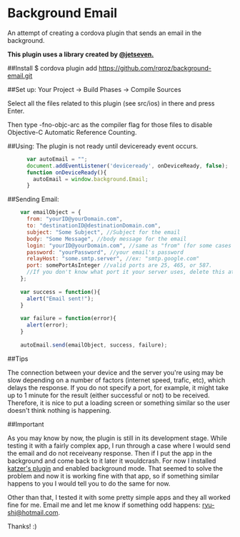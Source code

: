 # Background Email
An attempt of creating a cordova plugin that sends an email in the background.

**This plugin uses a library created by [@jetseven.](https://github.com/jetseven/skpsmtpmessage)**
  
  
##Install
  $ cordova plugin add https://github.com/rqroz/background-email.git

##Set up:
Your Project -> Build Phases -> Compile Sources

Select all the files related to this plugin (see src/ios) in there and press Enter.

Then type -fno-objc-arc as the compiler flag for those files to disable Objective-C Automatic Reference Counting.

##Using:
The plugin is not ready until deviceready event occurs.
```JavaScript
      var autoEmail = "";
      document.addEventListener('deviceready', onDeviceReady, false);
      function onDeviceReady(){
        autoEmail = window.background.Email;
      }
```

##Sending Email:
  ```javascript
      var emailObject = {
        from: "yourID@yourDomain.com",
        to: "destinationID@destinationDomain.com",
        subject: "Some Subject", //Subject for the email
        body: "Some Message", //body message for the email
        login: "yourID@yourDomain.com", //same as "from" (for some cases just 'yourID' is necessary)
        password: "yourPassword", //your email's password
        relayHost: "some.smtp.server", //ex: "smtp.google.com"
        port: somePortAsInteger //valid ports are 25, 465, or 587.
        //If you don't know what port it your server uses, delete this attribute completely
      };
      
      var success = function(){
        alert("Email sent!");
      }
      
      var failure = function(error){
        alert(error);
      }
      
      autoEmail.send(emailObject, success, failure);
```


##Tips
  
  The connection between your device and the server you're using may be slow depending on a number of factors (internet speed, trafic, etc), which delays the response. If you do not specify a port, for example, it might take up to 1 minute for the result (either successful or not) to be received. Therefore, it is nice to put a loading screen or something similar so the user doesn't think nothing is happening.
      
##Important

  As you may know by now, the plugin is still in its development stage. While testing it with a fairly complex app, I run through a case where I would send the email and do not receiveany response. Then if I put the app in the background and come back to it later it wouldcrash. For now I installed [katzer's plugin](https://github.com/katzer/cordova-plugin-background-mode) and enabled background mode. That seemed to solve the problem and now it is working fine with that app, so if something similar happens to you I would tell you to do the same for now.
      
  Other than that, I tested it with some pretty simple apps and they all worked fine for me. 
  Email me and let me know if something odd happens: ryu-shi@hotmail.com.
      
  Thanks! :)  
